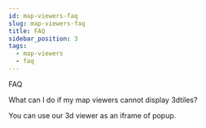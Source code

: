```yaml
---
id: map-viewers-faq
slug: map-viewers-faq
title: FAQ
sidebar_position: 3
tags:
  - map-viewers
  - faq
---
```


FAQ

What can I do if my map viewers cannot display 3dtiles?

You can use our 3d viewer as an iframe of popup.

